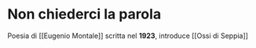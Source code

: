 # Non chiederci la parola
Poesia di [[Eugenio Montale]] scritta nel **1923**, introduce [[Ossi di Seppia]]